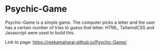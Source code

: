 # Psychic-Game
Psychic-Game is a simple game. 
The computer picks a letter and the user has a certain number of tries to guess that letter.
HTML, TailwindCSS and Javascript were used to build this. 

Link to page: https://reekamaharaj.github.io/Psychic-Game/